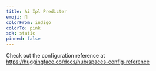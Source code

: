 ```yaml
---
title: Ai Ipl Predicter
emoji: 🏃
colorFrom: indigo
colorTo: pink
sdk: static
pinned: false
---
```


Check out the configuration reference at https://huggingface.co/docs/hub/spaces-config-reference
